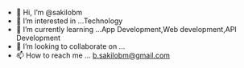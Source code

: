 - 👋 Hi, I’m @sakilobm
- 👀 I’m interested in ...Technology
- 🌱 I’m currently learning ...App Development,Web development,API Development
- 💞️ I’m looking to collaborate on ...
- 📫 How to reach me ... b.sakilobm@gmail.com

<!---
sakilobm/sakilobm is a ✨ special ✨ repository because its `README.md` (this file) appears on your GitHub profile.
You can click the Preview link to take a look at your changes.
--->
